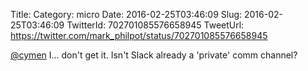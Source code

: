 Title: 
Category: micro
Date: 2016-02-25T03:46:09
Slug: 2016-02-25T03:46:09
TwitterId: 702701085576658945
TweetUrl: https://twitter.com/mark_philpot/status/702701085576658945

[@cymen](https://twitter.com/cymen) I... don't get it. Isn't Slack already a 'private' comm channel?